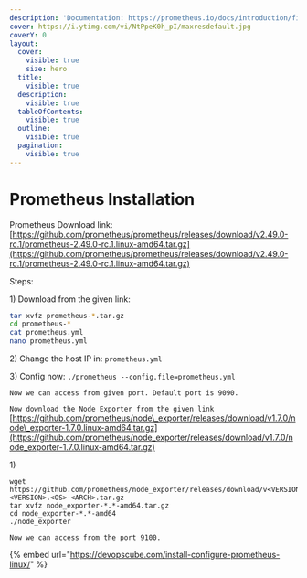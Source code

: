 ```yaml
---
description: 'Documentation: https://prometheus.io/docs/introduction/first_steps/'
cover: https://i.ytimg.com/vi/NtPpeK0h_pI/maxresdefault.jpg
coverY: 0
layout:
  cover:
    visible: true
    size: hero
  title:
    visible: true
  description:
    visible: true
  tableOfContents:
    visible: true
  outline:
    visible: true
  pagination:
    visible: true
---
```


# Prometheus Installation

Prometheus Download link: [https://github.com/prometheus/prometheus/releases/download/v2.49.0-rc.1/prometheus-2.49.0-rc.1.linux-amd64.tar.gz](https://github.com/prometheus/prometheus/releases/download/v2.49.0-rc.1/prometheus-2.49.0-rc.1.linux-amd64.tar.gz)

Steps:&#x20;

1\) Download from the given link:&#x20;

```bash
tar xvfz prometheus-*.tar.gz
cd prometheus-*
cat prometheus.yml
nano prometheus.yml

```

2\) Change the host IP in: `prometheus.yml`

3\) Config now: `./prometheus --config.file=prometheus.yml`

`Now we can access from given port. Default port is 9090.`

`Now download the Node Exporter from the given link` [https://github.com/prometheus/node\_exporter/releases/download/v1.7.0/node\_exporter-1.7.0.linux-amd64.tar.gz](https://github.com/prometheus/node_exporter/releases/download/v1.7.0/node_exporter-1.7.0.linux-amd64.tar.gz)

1\)&#x20;

```
wget https://github.com/prometheus/node_exporter/releases/download/v<VERSION>/node_exporter-<VERSION>.<OS>-<ARCH>.tar.gz
tar xvfz node_exporter-*.*-amd64.tar.gz
cd node_exporter-*.*-amd64
./node_exporter
```

`Now we can access from the port 9100.`



{% embed url="https://devopscube.com/install-configure-prometheus-linux/" %}



